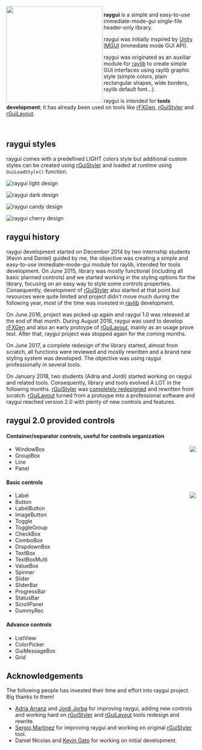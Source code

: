 <img align="left" src="logo/raygui_256x256.png" width=256>

**raygui** is a simple and easy-to-use immediate-mode-gui single-file header-only library.

raygui was initially inspired by [Unity IMGUI](https://docs.unity3d.com/Manual/GUIScriptingGuide.html) (immediate mode GUI API).

raygui was originated as an auxiliar module for [raylib](https://github.com/raysan5/raylib) to create simple GUI interfaces using raylib graphic style (simple colors, plain rectangular shapes, wide borders, raylib default font...).

raygui is intended for **tools development**; it has already been used on tools like [rFXGen](https://github.com/raysan5/rfxgen), [rGuiStyler](https://raysan5.itch.io/rguistyler) and [rGuiLayout](https://raysan5.itch.io/rguilayout).

<br>

## raygui styles
raygui comes with a predefined LIGHT colors style but additional custom styles can be created using [rGuiStyler](https://raysan5.itch.io/rguistyler) and loaded at runtime using `GuiLoadStyle()` function.

![raygui light design](styles_design/raygui_style_table_light_REV10.png)

![raygui dark design](styles_design/raygui_style_table_dark_REV9.png)

![raygui candy design](styles_design/raygui_style_table_candy_REV1.png)

![raygui cherry design](styles_design/raygui_style_table_cherry_REV1.png)

## raygui history
raygui development started on December 2014 by two internship students (Kevin and Daniel) guided by me, the objective was creating a simple and easy-to-use immediate-mode-gui module for raylib, intended for tools development. On June 2015, library was mostly functional (including all basic planned controls) and we started working in the styling options for the library, focusing on an easy way to style some controls properties. Consequently, development of [rGuiStyler](https://raysan5.itch.io/rguistyler) also started at that point but resources were quite limited and project didn't move much during the following year, most of the time was invested in [raylib](https://github.com/raysan5/raylib) development.

On June 2016, project was picked up again and raygui 1.0 was released at the end of that month. During August 2016, raygui was used to develop [rFXGen](https://github.com/raysan5/rfxgen) and also an early protoype of [rGuiLayout](https://raysan5.itch.io/rguilayout), mainly as an usage prove test. After that, raygui project was stopped again for the coming months.

On June 2017, a complete redesign of the library started, almost from scratch, all functions were reviewed and mostly rewritten and a brand new styling system was developed. The objective was using raygui professionally in several tools.

On January 2018, two students (Adria and Jordi) started working on raygui and related tools. Consequently, library and tools evolved A LOT in the following months. [rGuiStyler](https://raysan5.itch.io/rguistyler) was [completely redesigned](https://github.com/raysan5/rguistyler/design) and rewritten from scratch. [rGuiLayout](https://raysan5.itch.io/rguilayout) turned from a protoype into a professional software and raygui reached version 2.0 with plenty of new controls and features.

## raygui 2.0 provided controls

#### Container/separator controls, useful for controls organization

<img align="right" src="images/raygui_messagebox.png">

 - WindowBox
 - GroupBox
 - Line
 - Panel

#### Basic controls

<img align="right" src="images/rguistyler_v210_light_shot01.png">

 - Label
 - Button
 - LabelButton
 - ImageButton
 - Toggle
 - ToggleGroup
 - CheckBox
 - ComboBox
 - DropdownBox
 - TextBox
 - TextBoxMulti
 - ValueBox
 - Spinner
 - Slider
 - SliderBar
 - ProgressBar
 - StatusBar
 - ScrollPanel
 - DummyRec

#### Advance controls
 - ListView
 - ColorPicker
 - GuiMessageBox
 - Grid

## Acknowledgements
The following people has invested their time and effort into raygui project. Big thanks to them!

 - [Adria Arranz](https://github.com/Adri102) and [Jordi Jorba](https://github.com/KoroBli) for improving raygui, adding new controls and working hard on [rGuiStyler](https://github.com/raysan5/rguistyler) and [rGuiLayout](https://github.com/raysan5/rguilayout) tools redesign and rewrite.
 - [Sergio Martinez](https://github.com/anidealgift) for improving raygui and working on original [rGuiStyler](https://github.com/raysan5/rguistyler) tool.
 - Daniel Nicolas and [Kevin Gato](https://github.com/Gatonevermind) for working on initial development.
